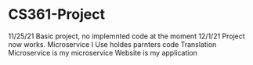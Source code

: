 # CS361-Project
11/25/21
Basic project, no implemnted code at the moment
12/1/21
Project now works.
Microservice I Use holdes parnters code
Translation Microservice is my microservice
Website is my application
